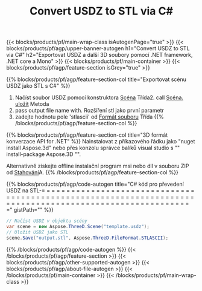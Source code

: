 ﻿---
title: Convert USDZ to STL via C# 
description: Převést USDZ a další 3D soubory pomocí .NET API
url: /cs/net/conversion/usdz-to-stl/
family: 3d
platformtag: net
feature: conversion
informat: USDZ
outformat: STL
otherformats: AMF JT GLTF HTML DXF STL DRC OBJ 
---
{{< blocks/products/pf/main-wrap-class isAutogenPage="true" >}}
{{< blocks/products/pf/agp/upper-banner-autogen h1="Convert USDZ to STL via C#" h2="Exportovat USDZ a další 3D soubory pomocí .NET framework, .NET core a Mono" >}}
{{< blocks/products/pf/main-container >}}
{{< blocks/products/pf/agp/feature-section isGrey="true" >}}

{{% blocks/products/pf/agp/feature-section-col title="Exportovat scénu USDZ jako STL s C#" %}}
1. Načíst soubor USDZ pomocí konstruktora [Scéna](https://apireference.aspose.com/3d/net/aspose.threed/scene) Třída2. call [Scéna. uložit](https://apireference.aspose.com/3d/net/aspose.threed/scene/methods/save/index) Metoda
3. pass output file name with. Rozšíření stl jako první parametr
4. zadejte hodnotu pole 'stlascii' od [Formát souboru](https://apireference.aspose.com/3d/net/aspose.threed/fileformat/fields/index) Třída
{{% /blocks/products/pf/agp/feature-section-col %}}

{{% blocks/products/pf/agp/feature-section-col title="3D formát konverzace API for .NET" %}}
Nainstalovat z příkazového řádku jako "nuget install Aspose.3d" nebo přes konzolu správce balíků visual studio s "" install-package Aspose.3D "".

Alternativně získejte offline instalační program msi nebo dll v souboru ZIP od [Stahování](https://downloads.aspose.com/3d/net)A.
{{% /blocks/products/pf/agp/feature-section-col %}}

{{% blocks/products/pf/agp/code-autogen title="C# kód pro převedení USDZ na STL-= = = = = = = = = = = = = = = = = = = = = = = = = = = = = = = = = = = = = = = = = = = = = = = = = = = = = = = = = = = = = = = = = = = = = = = = = = = = = = = = = = = = = = = = = = = = = = = = = = = = = = = = = = =" gistPath="" %}}
```cs
// Načíst USDZ v objektu scény 
var scene = new Aspose.ThreeD.Scene("template.usdz");
// Uložit USDZ jako STL 
scene.Save("output.stl", Aspose.ThreeD.FileFormat.STLASCII);

```
{{% /blocks/products/pf/agp/code-autogen %}}
{{< /blocks/products/pf/agp/feature-section >}}
{{< blocks/products/pf/agp/other-supported-autogen >}}
{{< blocks/products/pf/agp/about-file-autogen >}}
{{< /blocks/products/pf/main-container >}}
{{< /blocks/products/pf/main-wrap-class >}}
